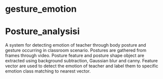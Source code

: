 # gesture_emotion

# Posture_analysisi
A system for detecting emotion of teacher through body posture and gesture occurring in classroom scenario. 
Postures are gathered from frames through video. Posture feature and posture shape object are extracted using
background subtraction, Gaussian blur and canny. Feature vector are used to detect the emotion of teacher and 
label them to specific emotion class matching to nearest vector.
